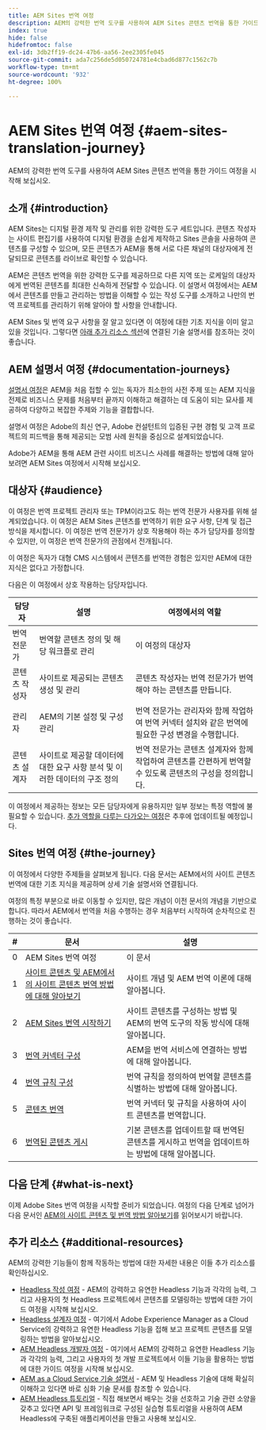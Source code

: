 ```yaml
---
title: AEM Sites 번역 여정
description: AEM의 강력한 번역 도구를 사용하여 AEM Sites 콘텐츠 번역을 통한 가이드 여정을 시작해 보십시오.
index: true
hide: false
hidefromtoc: false
exl-id: 3db2ff19-dc24-47b6-aa56-2ee2305fe045
source-git-commit: ada7c256de5d050724781e4cbad6d877c1562c7b
workflow-type: tm+mt
source-wordcount: '932'
ht-degree: 100%

---
```


# AEM Sites 번역 여정 {#aem-sites-translation-journey}

AEM의 강력한 번역 도구를 사용하여 AEM Sites 콘텐츠 번역을 통한 가이드 여정을 시작해 보십시오.

## 소개 {#introduction}

AEM Sites는 디지털 환경 제작 및 관리를 위한 강력한 도구 세트입니다. 콘텐츠 작성자는 사이트 편집기를 사용하여 디지털 환경을 손쉽게 제작하고 Sites 콘솔을 사용하여 콘텐츠를 구성할 수 있으며, 모든 콘텐츠가 AEM을 통해 서로 다른 채널의 대상자에게 전달되므로 콘텐츠를 라이브로 확인할 수 있습니다.

AEM은 콘텐츠 번역을 위한 강력한 도구를 제공하므로 다른 지역 또는 로케일의 대상자에게 번역된 콘텐츠를 최대한 신속하게 전달할 수 있습니다. 이 설명서 여정에서는 AEM에서 콘텐츠를 만들고 관리하는 방법을 이해할 수 있는 작성 도구를 소개하고 나만의 번역 프로젝트를 관리하기 위해 알아야 할 사항을 안내합니다.

AEM Sites 및 번역 요구 사항을 잘 알고 있다면 이 여정에 대한 기초 지식을 이미 알고 있을 것입니다. 그렇다면 [아래 추가 리소스 섹션](#additional-resources)에 연결된 기술 설명서를 참조하는 것이 좋습니다.

## AEM 설명서 여정 {#documentation-journeys}

[설명서 여정](/help/journey-documentation/documentation-journeys.md)은 AEM을 처음 접할 수 있는 독자가 최소한의 사전 주제 또는 AEM 지식을 전제로 비즈니스 문제를 처음부터 끝까지 이해하고 해결하는 데 도움이 되는 묘사를 제공하여 다양하고 복잡한 주제와 기능을 결합합니다.

설명서 여정은 Adobe의 최신 연구, Adobe 컨설턴트의 입증된 구현 경험 및 고객 프로젝트의 피드백을 통해 제공되는 모범 사례 원칙을 중심으로 설계되었습니다.

Adobe가 AEM을 통해 AEM 관련 사이트 비즈니스 사례를 해결하는 방법에 대해 알아보려면 AEM Sites 여정에서 시작해 보십시오.

## 대상자 {#audience}

이 여정은 번역 프로젝트 관리자 또는 TPM이라고도 하는 번역 전문가 사용자를 위해 설계되었습니다. 이 여정은 AEM Sites 콘텐츠를 번역하기 위한 요구 사항, 단계 및 접근 방식을 제시합니다. 이 여정은 번역 전문가가 상호 작용해야 하는 추가 담당자를 정의할 수 있지만, 이 여정은 번역 전문가의 관점에서 전개됩니다.

이 여정은 독자가 대형 CMS 시스템에서 콘텐츠를 번역한 경험은 있지만 AEM에 대한 지식은 없다고 가정합니다.

다음은 이 여정에서 상호 작용하는 담당자입니다.

| 담당자 | 설명 | 여정에서의 역할 |
|---|---|---|
| 번역 전문가 | 번역할 콘텐츠 정의 및 해당 워크플로 관리 | 이 여정의 대상자 |
| 콘텐츠 작성자 | 사이트로 제공되는 콘텐츠 생성 및 관리 | 콘텐츠 작성자는 번역 전문가가 번역해야 하는 콘텐츠를 만듭니다. |
| 관리자 | AEM의 기본 설정 및 구성 관리 | 번역 전문가는 관리자와 함께 작업하여 번역 커넥터 설치와 같은 번역에 필요한 구성 변경을 수행합니다. |
| 콘텐츠 설계자 | 사이트로 제공할 데이터에 대한 요구 사항 분석 및 이러한 데이터의 구조 정의 | 번역 전문가는 콘텐츠 설계자와 함께 작업하여 콘텐츠를 간편하게 번역할 수 있도록 콘텐츠의 구성을 정의합니다. |

이 여정에서 제공하는 정보는 모든 담당자에게 유용하지만 일부 정보는 특정 역할에 불필요할 수 있습니다. [추가 역할을 다루는 다가오는 여정](/help/journey-documentation/documentation-journeys.md#journeys)은 추후에 업데이트될 예정입니다.

## Sites 번역 여정 {#the-journey}

이 여정에서 다양한 주제들을 살펴보게 됩니다. 다음 문서는 AEM에서의 사이트 콘텐츠 번역에 대한 기초 지식을 제공하며 상세 기술 설명서와 연결됩니다.

여정의 특정 부분으로 바로 이동할 수 있지만, 많은 개념이 이전 문서의 개념을 기반으로 합니다. 따라서 AEM에서 번역을 처음 수행하는 경우 처음부터 시작하여 순차적으로 진행하는 것이 좋습니다.

| # | 문서 | 설명 |
|---|---|---|
| 0 | AEM Sites 번역 여정 | 이 문서 |
| 1 | [사이트 콘텐츠 및 AEM에서의 사이트 콘텐츠 번역 방법에 대해 알아보기](learn-about.md) | 사이트 개념 및 AEM 번역 이론에 대해 알아봅니다. |
| 2 | [AEM Sites 번역 시작하기](getting-started.md) | 사이트 콘텐츠를 구성하는 방법 및 AEM의 번역 도구의 작동 방식에 대해 알아봅니다. |
| 3 | [번역 커넥터 구성](configure-connector.md) | AEM을 번역 서비스에 연결하는 방법에 대해 알아봅니다. |
| 4 | [번역 규칙 구성](translation-rules.md) | 번역 규칙을 정의하여 번역할 콘텐츠를 식별하는 방법에 대해 알아봅니다. |
| 5 | [콘텐츠 번역](translate-content.md) | 번역 커넥터 및 규칙을 사용하여 사이트 콘텐츠를 번역합니다. |
| 6 | [번역된 콘텐츠 게시](publish-content.md) | 기본 콘텐츠를 업데이트할 때 번역된 콘텐츠를 게시하고 번역을 업데이트하는 방법에 대해 알아봅니다. |

## 다음 단계 {#what-is-next}

이제 Adobe Sites 번역 여정을 시작할 준비가 되었습니다. 여정의 다음 단계로 넘어가 다음 문서인 [AEM의 사이트 콘텐츠 및 번역 방법 알아보기](learn-about.md)를 읽어보시기 바랍니다.

## 추가 리소스 {#additional-resources}

AEM의 강력한 기능들이 함께 작동하는 방법에 대한 자세한 내용은 이들 추가 리소스를 확인하십시오.

* [Headless 작성 여정](/help/journey-headless/author/overview.md) - AEM의 강력하고 유연한 Headless 기능과 각각의 능력, 그리고 사용자의 첫 Headless 프로젝트에서 콘텐츠를 모델링하는 방법에 대한 가이드 여정을 시작해 보십시오.
* [Headless 설계자 여정](/help/journey-headless/architect/overview.md) - 여기에서 Adobe Experience Manager as a Cloud Service의 강력하고 유연한 Headless 기능을 접해 보고 프로젝트 콘텐츠를 모델링하는 방법을 알아보십시오.
* [AEM Headless 개발자 여정](/help/journey-headless/developer/overview.md) - 여기에서 AEM의 강력하고 유연한 Headless 기능과 각각의 능력, 그리고 사용자의 첫 개발 프로젝트에서 이들 기능을 활용하는 방법에 대한 가이드 여정을 시작해 보십시오.
* [AEM as a Cloud Service 기술 설명서](https://experienceleague.adobe.com/docs/experience-manager-cloud-service.html) - AEM 및 Headless 기술에 대해 확실히 이해하고 있다면 바로 심화 기술 문서를 참조할 수 있습니다.
* [AEM Headless 튜토리얼](https://experienceleague.adobe.com/docs/experience-manager-learn/getting-started-with-aem-headless/overview.html) - 직접 해보면서 배우는 것을 선호하고 기술 관련 소양을 갖추고 있다면 API 및 프레임워크로 구성된 실습형 튜토리얼을 사용하여 AEM Headless에 구축된 애플리케이션을 만들고 사용해 보십시오.
